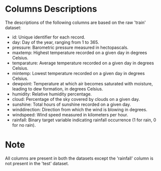 # Columns Descriptions

The descriptions of the following columns are based on the raw 'train' dataset:

- id: Unique identifier for each record.
- day: Day of the year, ranging from 1 to 365.
- pressure: Barometric pressure measured in hectopascals.
- maxtemp: Highest temperature recorded on a given day in degrees Celsius.
- temparature: Average temperature recorded on a given day in degrees Celsius.
- mintemp: Lowest temperature recorded on a given day in degrees Celsius.
- dewpoint: Temperature at which air becomes saturated with moisture, leading to dew formation, in degrees Celsius.
- humidity: Relative humidity percentage.
- cloud: Percentage of the sky covered by clouds on a given day.
- sunshine: Total hours of sunshine recorded on a given day.
- winddirection: Direction from which the wind is blowing in degrees.
- windspeed: Wind speed measured in kilometers per hour.
- rainfall: Binary target variable indicating rainfall occurrence (1 for rain, 0 for no rain).

# Note

All columns are present in both the datasets except the 'rainfall' column is not present in the 'test' dataset.
